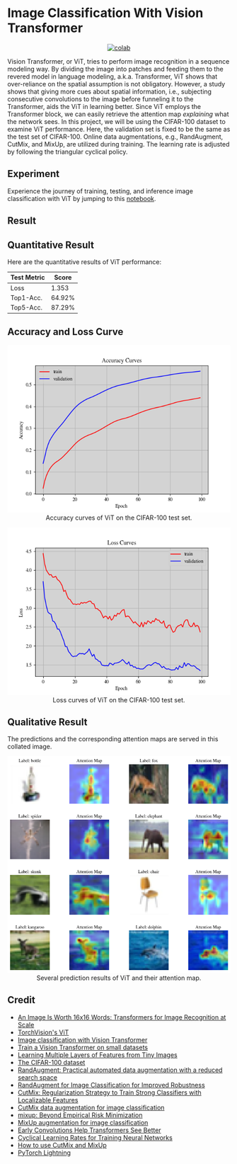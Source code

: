 # Image Classification With Vision Transformer

 <div align="center">
    <a href="https://colab.research.google.com/github/reshalfahsi/image-classification-vit/blob/master/Image_Classification_With_Vision_Transformer.ipynb"><img src="https://colab.research.google.com/assets/colab-badge.svg" alt="colab"></a>
    <br />
 </div>


Vision Transformer, or ViT, tries to perform image recognition in a sequence modeling way. By dividing the image into patches and feeding them to the revered model in language modeling, a.k.a. Transformer, ViT shows that over-reliance on the spatial assumption is not obligatory. However, a study shows that giving more cues about spatial information, i.e., subjecting consecutive convolutions to the image before funneling it to the Transformer, aids the ViT in learning better. Since ViT employs the Transformer block, we can easily retrieve the attention map _explaining_ what the network sees. In this project, we will be using the CIFAR-100 dataset to examine ViT performance. Here, the validation set is fixed to be the same as the test set of CIFAR-100. Online data augmentations, e.g., RandAugment, CutMix, and MixUp, are utilized during training. The learning rate is adjusted by following the triangular cyclical policy.


## Experiment

Experience the journey of training, testing, and inference image classification with ViT by jumping to this [notebook](https://github.com/reshalfahsi/image-classification-vit/blob/master/Image_Classification_With_Vision_Transformer.ipynb).


## Result

## Quantitative Result

Here are the quantitative results of ViT performance:

Test Metric  | Score
------------ | -------------
Loss         | 1.353
Top1-Acc.    | 64.92%
Top5-Acc.    | 87.29%


## Accuracy and Loss Curve

<p align="center"> <img src="https://github.com/reshalfahsi/image-classification-vit/blob/master/assets/acc_curve.png" alt="acc_curve" > <br /> Accuracy curves of ViT on the CIFAR-100 test set. </p>

<p align="center"> <img src="https://github.com/reshalfahsi/image-classification-vit/blob/master/assets/loss_curve.png" alt="loss_curve" > <br /> Loss curves of ViT on the CIFAR-100 test set. </p>


## Qualitative Result

The predictions and the corresponding attention maps are served in this collated image.

<p align="center"> <img src="https://github.com/reshalfahsi/image-classification-vit/blob/master/assets/qualitative.png" alt="qualitative" > <br /> Several prediction results of ViT and their attention map. </p>


## Credit

- [An Image Is Worth 16x16 Words: Transformers for Image Recognition at Scale](https://arxiv.org/pdf/2010.11929.pdf)
- [TorchVision's ViT](https://github.com/pytorch/vision/blob/main/torchvision/models/vision_transformer.py)
- [Image classification with Vision Transformer](https://keras.io/examples/vision/image_classification_with_vision_transformer/)
- [Train a Vision Transformer on small datasets](https://keras.io/examples/vision/vit_small_ds/)
- [Learning Multiple Layers of Features from Tiny Images](https://www.cs.toronto.edu/~kriz/learning-features-2009-TR.pdf)
- [The CIFAR-100 dataset](https://www.cs.toronto.edu/~kriz/cifar.html)
- [RandAugment: Practical automated data augmentation with a reduced search space](https://arxiv.org/pdf/1909.13719.pdf)
- [RandAugment for Image Classification for Improved Robustness](https://keras.io/examples/vision/randaugment/)
- [CutMix: Regularization Strategy to Train Strong Classifiers with Localizable Features](https://arxiv.org/pdf/1905.04899.pdf)
- [CutMix data augmentation for image classification](https://keras.io/examples/vision/cutmix/)
- [mixup: Beyond Empirical Risk Minimization](https://arxiv.org/pdf/1710.09412.pdf)
- [MixUp augmentation for image classification](https://keras.io/examples/vision/mixup/)
- [Early Convolutions Help Transformers See Better](https://arxiv.org/pdf/2106.14881.pdf)
- [Cyclical Learning Rates for Training Neural Networks](https://arxiv.org/pdf/1506.01186.pdf)
- [How to use CutMix and MixUp](https://pytorch.org/vision/main/auto_examples/transforms/plot_cutmix_mixup.html)
- [PyTorch Lightning](https://lightning.ai/docs/pytorch/latest/)
